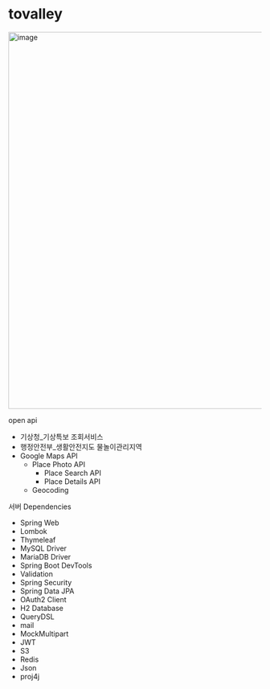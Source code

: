 # tovalley

<img width="750" alt="image" src="https://github.com/illdang100/tovalley/assets/97449471/914a7993-3f24-40c2-8f48-35f445e35d24">


open api
- 기상청_기상특보 조회서비스
- 행정안전부_생활안전지도 물놀이관리지역
- Google Maps API
  - Place Photo API
    - Place Search API
    - Place Details API
  - Geocoding

서버 Dependencies
- Spring Web
- Lombok
- Thymeleaf
- MySQL Driver
- MariaDB Driver
- Spring Boot DevTools
- Validation
- Spring Security
- Spring Data JPA
- OAuth2 Client
- H2 Database
- QueryDSL
- mail
- MockMultipart
- JWT
- S3
- Redis
- Json
- proj4j
